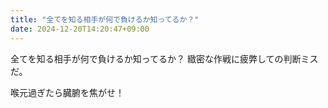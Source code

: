 ```yaml
---
title: "全てを知る相手が何で負けるか知ってるか？"
date: 2024-12-20T14:20:47+09:00
---
```

全てを知る相手が何で負けるか知ってるか？
緻密な作戦に疲弊しての判断ミスだ。

喉元過ぎたら臓腑を焦がせ！
